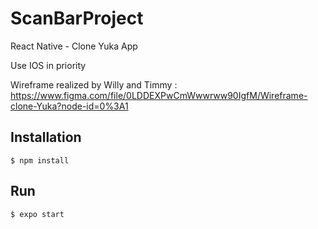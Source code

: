# ScanBarProject
React Native - Clone Yuka App

Use IOS in priority

Wireframe realized by Willy and Timmy : https://www.figma.com/file/0LDDEXPwCmWwwrww90IgfM/Wireframe-clone-Yuka?node-id=0%3A1

## Installation

```shell
$ npm install
```

## Run

```shell
$ expo start
```
